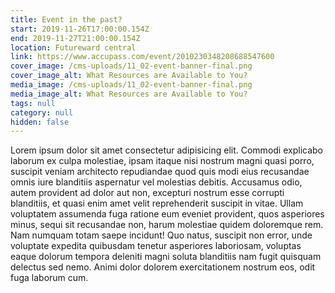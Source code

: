 ```yaml
---
title: Event in the past?
start: 2019-11-26T17:00:00.154Z
end: 2019-11-27T21:00:00.154Z
location: Futureward central
link: https://www.accupass.com/event/2010230348208688547600
cover_image: /cms-uploads/11_02-event-banner-final.png
cover_image_alt: What Resources are Available to You?
media_image: /cms-uploads/11_02-event-banner-final.png
media_image_alt: What Resources are Available to You?
tags: null
category: null
hidden: false
---
```


Lorem ipsum dolor sit amet consectetur adipisicing elit. Commodi explicabo laborum ex culpa molestiae, ipsam itaque nisi nostrum magni quasi porro, suscipit veniam architecto repudiandae quod quis modi eius recusandae omnis iure blanditiis aspernatur vel molestias debitis. Accusamus odio, autem provident ad dolor aut non, excepturi nostrum esse corrupti blanditiis, et quasi enim amet velit reprehenderit suscipit in vitae. Ullam voluptatem assumenda fuga ratione eum eveniet provident, quos asperiores minus, sequi sit recusandae non, harum molestiae quidem doloremque rem. Nam numquam totam saepe incidunt! Quo natus, suscipit non error, unde voluptate expedita quibusdam tenetur asperiores laboriosam, voluptas eaque dolorum tempora deleniti magni soluta blanditiis nam fugit quisquam delectus sed nemo. Animi dolor dolorem exercitationem nostrum eos, odit fuga laborum cum.